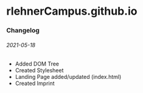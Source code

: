 # rlehnerCampus.github.io

### Changelog

###### 2021-05-18

- Added DOM Tree
- Created Stylesheet
- Landing Page added/updated (index.html)
- Created Imprint